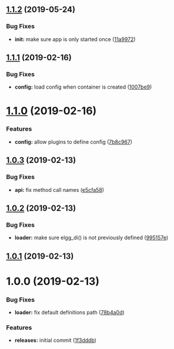 <a name="1.1.2"></a>
## [1.1.2](https://github.com/hypeJunction/elgg-di/compare/1.1.1...1.1.2) (2019-05-24)


### Bug Fixes

* **init:** make sure app is only started once ([11a9972](https://github.com/hypeJunction/elgg-di/commit/11a9972))



<a name="1.1.1"></a>
## [1.1.1](https://github.com/hypeJunction/elgg-di/compare/1.1.0...1.1.1) (2019-02-16)


### Bug Fixes

* **config:** load config when container is created ([1007be9](https://github.com/hypeJunction/elgg-di/commit/1007be9))



<a name="1.1.0"></a>
# [1.1.0](https://github.com/hypeJunction/elgg-di/compare/1.0.3...1.1.0) (2019-02-16)


### Features

* **config:** allow plugins to define config ([7b8c967](https://github.com/hypeJunction/elgg-di/commit/7b8c967))



<a name="1.0.3"></a>
## [1.0.3](https://github.com/hypeJunction/elgg-di/compare/1.0.2...1.0.3) (2019-02-13)


### Bug Fixes

* **api:** fix method call names ([e5cfa58](https://github.com/hypeJunction/elgg-di/commit/e5cfa58))



<a name="1.0.2"></a>
## [1.0.2](https://github.com/hypeJunction/elgg-di/compare/1.0.1...1.0.2) (2019-02-13)


### Bug Fixes

* **loader:** make sure elgg_di() is not previously defined ([995157e](https://github.com/hypeJunction/elgg-di/commit/995157e))



<a name="1.0.1"></a>
## [1.0.1](https://github.com/hypeJunction/elgg-di/compare/1.0.0...1.0.1) (2019-02-13)



<a name="1.0.0"></a>
# 1.0.0 (2019-02-13)


### Bug Fixes

* **loader:** fix default definitions path ([78b4a0d](https://github.com/hypeJunction/elgg-di/commit/78b4a0d))


### Features

* **releases:** initial commit ([1f3dddb](https://github.com/hypeJunction/elgg-di/commit/1f3dddb))



